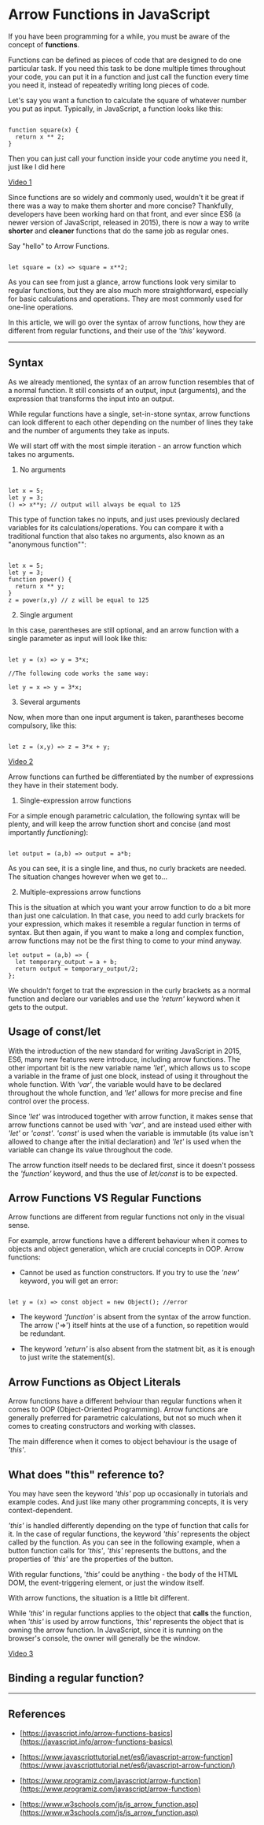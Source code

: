 # Arrow Functions in JavaScript

If you have been programming for a while, you must be aware of the concept of __functions__. 
 
Functions can be defined as pieces of code that are designed to do one particular task. If you need this task to be done multiple times throughout your code, you can put it in a function and just call the function every time you need it, instead of repeatedly writing long pieces of code.

Let's say you want a function to calculate the square of whatever number you put as input. Typically, in JavaScript, a function looks like this:

```

function square(x) {
  return x ** 2;
}

```

Then you can just call your function inside your code anytime you need it, just like I did here

[Video 1](video1.mp4)

Since functions are so widely and commonly used, wouldn't it be great if there was a way to make them shorter and more concise? Thankfully, developers have been working hard on that front, and ever since ES6 (a newer version of JavaScript, released in 2015), there is now a way to write __shorter__ and __cleaner__ functions that do the same job as regular ones.

Say "hello" to Arrow Functions.


```

let square = (x) => square = x**2;

```

As you can see from just a glance, arrow functions look very similar to regular functions, but they are also much more straightforward, especially for basic calculations and operations. They are most commonly used for one-line operations.

In this article, we will go over the syntax of arrow functions, how they are different from regular functions, and their use of the *'this'* keyword.

---

## Syntax

As we already mentioned, the syntax of an arrow function resembles that of a normal function. It still consists of an output, input (arguments), and the expression that transforms the input into an output.

While regular functions have a single, set-in-stone syntax, arrow functions can look different to each other depending on the number of lines they take and the number of arguments they take as inputs.

We will start off with the most simple iteration - an arrow function which takes no arguments.

1. No arguments

```

let x = 5;
let y = 3;
() => x**y; // output will always be equal to 125

```

This type of function takes no inputs, and just uses previously declared variables for its calculations/operations. You can compare it with a traditional function that also takes no arguments, also known as an "anonymous function"":

```

let x = 5;
let y = 3;
function power() {
  return x ** y;
}
z = power(x,y) // z will be equal to 125

```

2. Single argument

In this case, parentheses are still optional, and an arrow function with a single parameter as input will look like this:

```

let y = (x) => y = 3*x;

//The following code works the same way:

let y = x => y = 3*x;

```

3. Several arguments

Now, when more than one input argument is taken, parantheses become compulsory, like this:

```

let z = (x,y) => z = 3*x + y;

```

[Video 2](video2.mp4)

Arrow functions can furthed be differentiated by the number of expressions they have in their statement body.

1. Single-expression arrow functions

For a simple enough parametric calculation, the following syntax will be plenty, and will keep the arrow function short and concise (and most importantly *functioning*):

```

let output = (a,b) => output = a*b;

```

As you can see, it is a single line, and thus, no curly brackets are needed. The situation changes however when we get to...

2. Multiple-expressions arrow functions 

This is the situation at which you want your arrow function to do a bit more than just one calculation. In that case, you need to add curly brackets for your expression, which makes it resemble a regular function in terms of syntax. But then again, if you want to make a long and complex function, arrow functions may not be the first thing to come to your mind anyway.

```
let output = (a,b) => {
  let temporary_output = a + b;
  return output = temporary_output/2;
};

```

We shouldn't forget to trat the expression in the curly brackets as a normal function and declare our variables and use the *'return'* keyword when it gets to the output.

## Usage of const/let

With the introduction of the new standard for writing JavaScript in 2015, ES6, many new features were introduce, including arrow functions. The other important bit is the new variable name *'let'*, which allows us to scope a variable in the frame of just one block, instead of using it throughout the whole function. With *'var'*, the variable would have to be declared throughout the whole function, and *'let'* allows for more precise and fine control over the process.

Since *'let'* was introduced together with arrow function, it makes sense that arrow functions cannot be used with *'var'*, and are instead used either with *'let'* or *'const'*. *'const'* is used when the variable is immutable (its value isn't allowed to change after the initial declaration) and *'let'* is used when the variable can change its value throughout the code.

The arrow function itself needs to be declared first, since it doesn't possess the *'function'* keyword, and thus the use of *let/const* is to be expected.

## Arrow Functions VS Regular Functions

Arrow functions are different from regular functions not only in the visual sense.

For example, arrow functions have a different behaviour when it comes to objects and object generation, which are crucial concepts in OOP. Arrow functions:

- Cannot be used as function constructors. If you try to use the *'new'* keyword, you will get an error:

```

let y = (x) => const object = new Object(); //error

```

- The keyword *'function'* is absent from the syntax of the arrow function. The arrow ('=>') itself hints at the use of a function, so repetition would be redundant.

- The keyword *'return'* is also absent from the statment bit, as it is enough to just write the statement(s).  

## Arrow Functions as Object Literals

Arrow functions have a different behviour than regular functions when it comes to OOP (Object-Oriented Programming). Arrow functions are generally preferred for parametric calculations, but not so much when it comes to creating constructors and working with classes. 

The main difference when it comes to object behaviour is the usage of *'this'*.

## What does "this" reference to?

You may have seen the keyword *'this'* pop up occasionally in tutorials and example codes. And just like many other programming concepts, it is very context-dependent.

*'this'* is handled differently depending on the type of function that calls for it. In the case of regular functions, the keyword *'this'* represents the object called by the function. As you can see in the following example, when a button function calls for *'this'*, *'this'* represents the buttons, and the properties of *'this'* are the properties of the button. 

With regular functions, '*this'* could be anything - the body of the HTML DOM, the event-triggering element, or just the window itself.

With arrow functions, the situation is a little bit different.

While *'this'* in regular functions applies to the object that __calls__ the function, when *'this'* is used by arrow functions, *'this'* represents the object that is owning the arrow function. In JavaScript, since it is running on the browser's console, the owner will generally be the window.

[Video 3](video3.mp4)

## Binding a regular function?

---

## References

- [https://javascript.info/arrow-functions-basics](https://javascript.info/arrow-functions-basics)

- [https://www.javascripttutorial.net/es6/javascript-arrow-function](https://www.javascripttutorial.net/es6/javascript-arrow-function/)

- [https://www.programiz.com/javascript/arrow-function](https://www.programiz.com/javascript/arrow-function)

- [https://www.w3schools.com/js/js_arrow_function.asp](https://www.w3schools.com/js/js_arrow_function.asp)
